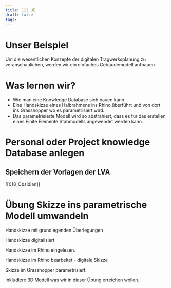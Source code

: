 ```yaml
---
title: 112_UE
draft: false
tags:
---
```


# Unser Beispiel

Um die wesentlichen Konzepte der digitalen Tragwerksplanung zu veranschaulichen, werden wir ein einfaches Gebäudemodell aufbauen 

# Was lernen wir?

- Wie man eine Knowledge Database sich bauen kann.
- Eine Handskizze eines Halbrahmens ins Rhino überführt und von dort ins Grasshopper wo es parametrisiert wird.
- Das parametrisierte Modell wird so abstrahiert, dass es für das erstellen eines Finite Elemente Stabmodells angewendet werden kann. 

# Personal oder Project knowledge Database anlegen



## Speichern der Vorlagen der LVA


[[018_Obsidian]]




# Übung Skizze ins parametrische Modell umwandeln

Handskizze mit grundlegenden Überlegungen 

Handskizze digitalisiert 

Handskizze im Rhino eingelesen.

Handskizze im Rhino bearbeitet - digitale Skizze


Skizze im Grasshopper parametrisiert.




Inkludiere 3D Modell was wir in dieser Übung erreichen wollen.



